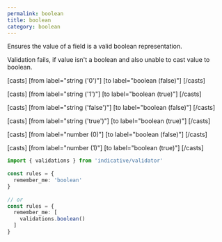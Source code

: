 ```yaml
---
permalink: boolean
title: boolean
category: boolean
---
```


Ensures the value of a field is a valid boolean representation.
 
Validation fails, if value isn't a boolean and also unable to
cast value to boolean.
 
[casts]
 [from label="string ('0')"]
 [to label="boolean (false)"]
[/casts]
 
[casts]
 [from label="string ('1')"]
 [to label="boolean (true)"]
[/casts]
 
[casts]
 [from label="string ('false')"]
 [to label="boolean (false)"]
[/casts]
 
[casts]
 [from label="string ('true')"]
 [to label="boolean (true)"]
[/casts]
 
[casts]
 [from label="number (0)"]
 [to label="boolean (false)"]
[/casts]
 
[casts]
 [from label="number (1)"]
 [to label="boolean (true)"]
[/casts]
 
```ts
import { validations } from 'indicative/validator'
 
const rules = {
  remember_me: 'boolean'
}
 
// or
const rules = {
  remember_me: [
    validations.boolean()
  ]
}
```